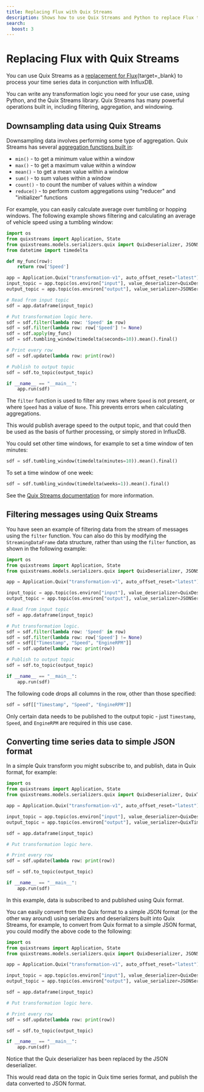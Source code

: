 ```yaml
---
title: Replacing Flux with Quix Streams
description: Shows how to use Quix Streams and Python to replace Flux to perform filtering, aggregations, downsampling, and conversion of complex data to JSON.
search:
  boost: 3
---
```


# Replacing Flux with Quix Streams

You can use Quix Streams as a [replacement for Flux](https://docs.influxdata.com/influxdb/v2/process-data/common-tasks/){target=_blank} to process your time series data in conjunction with InfluxDB. 

You can write any transformation logic you need for your use case, using Python, and the Quix Streams library. Quix Streams has many powerful operations built in, including filtering, aggregation, and windowing.

## Downsampling data using Quix Streams

Downsampling data involves performing some type of aggregation. Quix Streams has several [aggregation functions built in](https://quix.io/docs/quix-streams/v2-0-latest/windowing.html#supported-aggregations):

* `min()` - to get a minimum value within a window
* `max()` - to get a maximum value within a window
* `mean()` - to get a mean value within a window
* `sum()` - to sum values within a window
* `count()` - to count the number of values within a window
* `reduce()` - to perform custom aggregations using "reducer" and "initializer" functions

For example, you can easily calculate average over tumbling or hopping windows. The following example shows filtering and calculating an average of vehicle speed using a tumbling window:

``` python
import os
from quixstreams import Application, State
from quixstreams.models.serializers.quix import QuixDeserializer, JSONSerializer
from datetime import timedelta

def my_func(row):
    return row['Speed']

app = Application.Quix("transformation-v1", auto_offset_reset="latest")
input_topic = app.topic(os.environ["input"], value_deserializer=QuixDeserializer())
output_topic = app.topic(os.environ["output"], value_serializer=JSONSerializer())

# Read from input topic
sdf = app.dataframe(input_topic)

# Put transformation logic here.
sdf = sdf.filter(lambda row: 'Speed' in row)
sdf = sdf.filter(lambda row: row['Speed'] != None)
sdf = sdf.apply(my_func)
sdf = sdf.tumbling_window(timedelta(seconds=10)).mean().final()

# Print every row
sdf = sdf.update(lambda row: print(row))

# Publish to output topic
sdf = sdf.to_topic(output_topic)

if __name__ == "__main__":
    app.run(sdf)
```

The `filter` function is used to filter any rows where `Speed` is not present, or where `Speed` has a value of `None`. This prevents errors when calculating aggregations.

This would publish average speed to the output topic, and that could then be used as the basis of further processing, or simply stored in InfluxDB.

You could set other time windows, for example to set a time window of ten minutes:

``` python
sdf = sdf.tumbling_window(timedelta(minutes=10)).mean().final()
```

To set a time window of one week:

``` python
sdf = sdf.tumbling_window(timedelta(weeks=1)).mean().final()
```

See the [Quix Streams documentation](../../../quix-streams/quix-streams-intro.md) for more information.

## Filtering messages using Quix Streams

You have seen an example of filtering data from the stream of messages using the `filter` function. You can also do this by modifying the `StreamingDataFrame` data structure, rather than using the `filter` function, as shown in the following example:

``` python
import os
from quixstreams import Application, State
from quixstreams.models.serializers.quix import QuixDeserializer, JSONSerializer

app = Application.Quix("transformation-v1", auto_offset_reset="latest")

input_topic = app.topic(os.environ["input"], value_deserializer=QuixDeserializer())
output_topic = app.topic(os.environ["output"], value_serializer=JSONSerializer())

# Read from input topic
sdf = app.dataframe(input_topic)

# Put transformation logic.
sdf = sdf.filter(lambda row: 'Speed' in row)
sdf = sdf.filter(lambda row: row['Speed'] != None)
sdf = sdf[["Timestamp", "Speed", "EngineRPM"]]
sdf = sdf.update(lambda row: print(row))

# Publish to output topic
sdf = sdf.to_topic(output_topic)

if __name__ == "__main__":
    app.run(sdf)
```

The following code drops all columns in the row, other than those specified:

```python
sdf = sdf[["Timestamp", "Speed", "EngineRPM"]]
```

Only certain data needs to be published to the output topic - just `Timestamp`, `Speed`, and `EngineRPM` are required in this use case. 

## Converting time series data to simple JSON format

In a simple Quix transform you might subscribe to, and publish, data in Quix format, for example:

``` python
import os
from quixstreams import Application, State
from quixstreams.models.serializers.quix import QuixDeserializer, QuixTimeseriesSerializer

app = Application.Quix("transformation-v1", auto_offset_reset="latest")

input_topic = app.topic(os.environ["input"], value_deserializer=QuixDeserializer())
output_topic = app.topic(os.environ["output"], value_serializer=QuixTimeseriesSerializer())

sdf = app.dataframe(input_topic)

# Put transformation logic here. 

# Print every row
sdf = sdf.update(lambda row: print(row))

sdf = sdf.to_topic(output_topic)

if __name__ == "__main__":
    app.run(sdf)
```

In this example, data is subscribed to and published using Quix format. 

You can easily convert from the Quix format to a simple JSON format (or the other way around) using serializers and deserializers built into Quix Streams, for example, to convert from Quix format to a simple JSON format, you could modify the above code to the following:

``` python
import os
from quixstreams import Application, State
from quixstreams.models.serializers.quix import QuixDeserializer, JSONSerializer

app = Application.Quix("transformation-v1", auto_offset_reset="latest")

input_topic = app.topic(os.environ["input"], value_deserializer=QuixDeserializer())
output_topic = app.topic(os.environ["output"], value_serializer=JSONSerializer())

sdf = app.dataframe(input_topic)

# Put transformation logic here.    

# Print every row
sdf = sdf.update(lambda row: print(row))

sdf = sdf.to_topic(output_topic)

if __name__ == "__main__":
    app.run(sdf)
```

Notice that the Quix deserializer has been replaced by the JSON deserializer.

This would read data on the topic in Quix time series format, and publish the data converted to JSON format.
